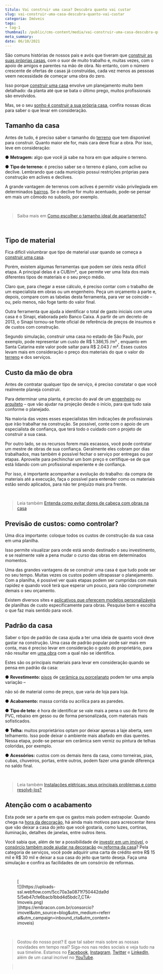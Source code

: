 ```yaml
---
titulo: Vai construir uma casa? Descubra quanto vai custar
slug: vai-construir-uma-casa-descubra-quanto-vai-custar
categoria: Imóveis
tags:
- tag-1
thumbnail: /public/cms-content/media/vai-construir-uma-casa-descubra-quanto-vai-custar.png
meta_summary: 
date: 06/10/2021
---
```

São comuns histórias de nossos pais e avós que tiveram que [construir as suas próprias casas](https://www.embracon.com.br/blog/como-construir-a-casa-dos-sonhos-guia-completo), com o suor de muito trabalho e, muitas vezes, com o apoio de amigos e parentes na mão de obra. No entanto, com o número crescente de ofertas de casas já construídas, cada vez menos as pessoas veem necessidade de começar uma obra do zero.

Isso porque [construir uma casa](https://www.embracon.com.br/blog/como-construir-a-casa-dos-sonhos-guia-completo) envolve um planejamento muito bem detalhado: da planta até que se bata o último prego, muitos profissionais são envolvidos.

Mas, se o seu [sonho é construir a sua própria casa](https://www.embracon.com.br/blog/comprar-um-terreno-veja-em-quais-situacoes-vale-a-pena), confira nossas dicas para saber o que levar em consideração.

Tamanho da casa
---------------

Antes de tudo, é preciso saber o tamanho do [terreno](https://www.embracon.com.br/blog/vale-a-pena-comprar-um-terreno-para-investir) que tem disponível para construir. Quanto maior ele for, mais cara deve ficar a obra. Por isso, leve em consideração:

● **Metragem:** algo que você já sabe na hora em que adquire o terreno.

● **Tipo de terreno:** é preciso saber se o terreno é plano, com aclive ou declive. Lembrando que cada município possui restrições próprias para construção em aclives e declives.

A grande vantagem de terrenos com aclives é permitir visão privilegiada em determinados [bairros](https://www.embracon.com.br/blog/saiba-o-que-considerar-ao-escolher-um-bairro-para-morar). Se o declive for muito acentuado, pode-se pensar em mais um cômodo no subsolo, por exemplo.

‍

> Saiba mais em [Como escolher o tamanho ideal de apartamento?](https://www.embracon.com.br/blog/como-escolher-o-tamanho-ideal-de-apartamento)

‍

Tipo de material
----------------

Fica difícil vislumbrar que tipo de material usar quando se começa a [construir uma casa](https://www.embracon.com.br/blog/5-coisas-que-voce-precisa-saber-para-construir-uma-casa).

Porém, existem algumas ferramentas que podem ser úteis nesta difícil etapa. A principal delas é a CUB/m², que permite ver uma lista dos mais diferentes tipos de materiais e o seu preço médio.

Claro que, para chegar a esse cálculo, é preciso contar com o trabalho de um especialista em obras ou um engenheiro. Peça um orçamento à parte e, depois, compare com as tabelas desta ferramenta, para ver se coincide – ou, pelo menos, não foge tanto do valor final.

Outra ferramenta que ajuda a identificar o total de gasto iniciais com uma casa é o Sinapi, elaborada pelo Banco Caixa. A partir de um decreto de 2013, o Sinapi tornou-se fonte oficial de referência de preços de insumos e de custos com construção.

Segundo simulação, construir uma casa no estado de São Paulo, por exemplo, pode representar um custo de R$ 1.386,15 /m² , enquanto em Santa Catarina este valor pode saltar para R$ 2.043 / m². Esses custos levam mais em consideração o preço dos materiais do que o valor do [terreno](https://www.embracon.com.br/blog/comprar-um-terreno-veja-em-quais-situacoes-vale-a-pena) e dos serviços.

Custo da mão de obra
--------------------

Antes de contratar qualquer tipo de serviço, é preciso constatar o que você realmente planeja construir.

Para determinar uma planta, é preciso do aval de um [engenheiro](https://www.embracon.com.br/blog/afinal-preciso-de-um-engenheiro-de-obras-para-reformar-a-minha-casa) ou [arquiteto](https://www.embracon.com.br/blog/como-contratar-um-arquiteto-para-a-sua-reforma) – que vão ajudar na projeção desde o início, para que tudo saia conforme o planejado.

Na maioria das vezes esses especialistas têm indicações de profissionais que irão trabalhar na construção. Se possível, conte com o apoio de um especialista de confiança, que terá todo o cuidado com o projeto de construir a sua casa.

Por outro lado, se os recursos forem mais escassos, você pode contratar um mestre de obras de sua confiança. Geralmente eles cobram por dias trabalhados, mas também é possível fechar o serviço por entregas ou por etapas. Aproveite para pechinchar um bom preço e certifique-se de que está lidando com um profissional experiente e de confiança.

Por isso, é importante acompanhar a evolução do trabalho: da compra de materiais até a execução, faça o possível para entender como os materiais estão sendo aplicados, para não ter prejuízo mais pra frente.

‍

> Leia também [Entenda como evitar dores de cabeça com obras na casa](https://www.embracon.com.br/blog/entenda-como-evitar-dores-de-cabeca-com-obras-na-casa)

Previsão de custos: como controlar?
-----------------------------------

Uma dica importante: coloque todos os custos de construção da sua casa em uma planilha.

Isso permite visualizar para onde está sendo destinado o seu investimento, e se realmente vale a pena mudar o curso das obras em determinados momentos.

Uma das grandes vantagens de se construir uma casa é que tudo pode ser no seu tempo. Muitas vezes os custos podem ultrapassar o planejamento. Com a planilha, é possível ver quais etapas podem ser cumpridas com mais rapidez e quando você terá que esperar um pouco, para não comprometer demais o seu orçamento.

Existem diversos sites e [aplicativos que oferecem modelos personalizáveis](https://www.embracon.com.br/blog/4-aplicativos-de-financas-para-te-ajudar-a-economizar-mais-dinheiro) de planilhas de custo especificamente para obras. Pesquise bem e escolha o que faz mais sentido para você.

Padrão da casa
--------------

Saber o tipo de padrão de casa ajuda a ter uma ideia de quanto você deve gastar na construção. Uma casa de padrão popular pode sair mais em conta, mas é preciso levar em consideração o gosto do proprietário, para não resultar em [uma obra](https://www.embracon.com.br/blog/entenda-como-evitar-dores-de-cabeca-com-obras-na-casa) com a qual não se identifica.

Estes são os principais materiais para levar em consideração quando se pensa em padrão da casa:

● **Revestimento:** [pisos](https://www.embracon.com.br/blog/pisos-de-marmore-quais-sao-as-suas-caracteristicas-e-quando-utiliza-lo) de [cerâmica ou porcelanato](https://www.embracon.com.br/blog/como-escolher-revestimentos-para-a-sua-casa) podem ter uma ampla variação –

não só de material como de preço, que varia de loja para loja.

● **Acabamento:** massa corrida ou acrílica para as paredes.

● **Tipo de teto:** é hora de identificar se vale mais a pena o uso de forro de PVC, rebaixo em gesso ou de forma personalizada, com materiais mais sofisticados.

● **Telha:** muitos proprietários optam por deixar apenas a laje aberta, sem telhamento. Isso pode deixar o ambiente mais abafado em dias quentes. Nessa etapa, pode-se pensar em cerâmica sem verniz ou pintura de telhas coloridas, por exemplo.

● **Acessórios:** custos com os demais itens da casa, como torneiras, pias, cubas, chuveiros, portas, entre outros, podem fazer uma grande diferença no saldo final.

‍

> Leia também [Instalações elétricas: seus principais problemas e como resolvê-los?](https://www.embracon.com.br/blog/instalacoes-eletricas-quais-sao-os-principais-problemas-e-como-resolve-los)

Atenção com o acabamento
------------------------

Esta pode ser a parte em que os gastos mais podem extrapolar. Quando chega na [hora da decoração](https://www.embracon.com.br/blog/vale-a-pena-usar-papel-de-parede-na-decoracao), há ainda mais motivos para acrescentar itens que vão deixar a casa do jeito que você gostaria, como luzes, cortinas, iluminação, detalhes de janelas, entre outros itens.

Você sabia que, além de ter a possibilidade de [investir em um imóvel](https://www.embracon.com.br/blog/investir-em-imoveis-onde-comecar), o [consórcio também pode ajudar na decoração](https://www.embracon.com.br/blog/consorcio-de-servicos-para-reformas-e-decoracao) ou[ reforma da casa](https://www.embracon.com.br/blog/como-juntar-dinheiro-para-reformar-a-casa)? Pela categoria de serviços, você pode adquirir uma carta de crédito entre R$ 15 mil e R$ 30 mil e deixar a sua casa do jeito que tanto deseja. Faça uma simulação e confira as facilidades de um consórcio de reformas.

‍

<figure class="w-richtext-figure-type-image w-richtext-align-center" style="max-width:310px">[<div>![](https://uploads-ssl.webflow.com/5cc70a3a0871f750442da9d5/5eb47cfe6bacb1bbd4d5bdc7_CTA-Imoveis.png)</div>](https://embracon.com.br/consorcio?imovel&utm_source=blog&utm_medium=referral&utm_campaign=inbound_cta&utm_content=imoveis)</figure>‍

> Gostou do nosso post? E que tal saber mais sobre as nossas novidades em tempo real? Siga-nos nas redes sociais e veja tudo na sua timeline. Estamos no [Facebook](https://www.facebook.com/embracon/), [Instagram](https://www.instagram.com/embraconoficial/), [Twitter](https://twitter.com/embracon) e [LinkedIn](https://www.linkedin.com/company/1018875/), além de um canal incrível no [YouTube](https://www.youtube.com/channel/UCL-Y0mv9zc73Iek48NLUBzQ).

> ‍
